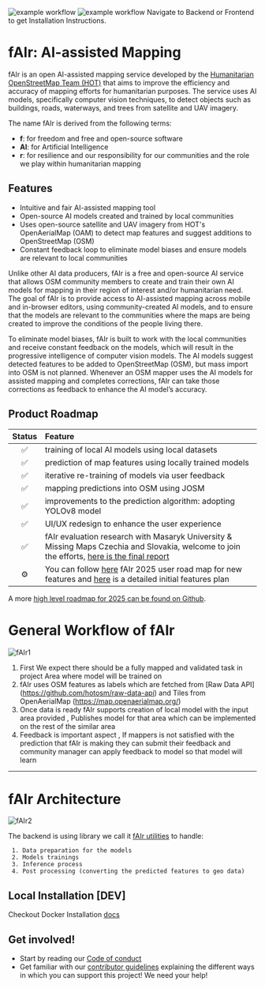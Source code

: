 ![example workflow](https://github.com/omranlm/TDB/actions/workflows/backend_build.yml/badge.svg)
![example workflow](https://github.com/omranlm/TDB/actions/workflows/frontend_build.yml/badge.svg)
Navigate to Backend or Frontend to get Installation Instructions.

# fAIr: AI-assisted Mapping

fAIr is an open AI-assisted mapping service developed by the [Humanitarian OpenStreetMap Team (HOT)](https://www.hotosm.org/) that aims to improve the efficiency and accuracy of mapping efforts for humanitarian purposes. The service uses AI models, specifically computer vision techniques, to detect objects such as buildings, roads, waterways, and trees from satellite and UAV imagery.

The name fAIr is derived from the following terms:

- **f**: for freedom and free and open-source software
- **AI**: for Artificial Intelligence
- **r**: for resilience and our responsibility for our communities and the role we play within humanitarian mapping

## Features

- Intuitive and fair AI-assisted mapping tool
- Open-source AI models created and trained by local communities
- Uses open-source satellite and UAV imagery from HOT's OpenAerialMap (OAM) to detect map features and suggest additions to OpenStreetMap (OSM)
- Constant feedback loop to eliminate model biases and ensure models are relevant to local communities

Unlike other AI data producers, fAIr is a free and open-source AI service that allows OSM community members to create and train their own AI models for mapping in their region of interest and/or humanitarian need. The goal of fAIr is to provide access to AI-assisted mapping across mobile and in-browser editors, using community-created AI models, and to ensure that the models are relevant to the communities where the maps are being created to improve the conditions of the people living there.

To eliminate model biases, fAIr is built to work with the local communities and receive constant feedback on the models, which will result in the progressive intelligence of computer vision models. The AI models suggest detected features to be added to OpenStreetMap (OSM), but mass import into OSM is not planned. Whenever an OSM mapper uses the AI models for assisted mapping and completes corrections, fAIr can take those corrections as feedback to enhance the AI model’s accuracy.

## Product Roadmap

<!-- prettier-ignore-start -->
| Status | Feature |
|:--:| :-- |
|✅| training of local AI models using local datasets |
|✅| prediction of map features using locally trained models |
|✅| iterative re-training of models via user feedback |
|✅| mapping predictions into OSM using JOSM |
|✅| improvements to the prediction algorithm: adopting YOLOv8 model |
|✅| UI/UX redesign to enhance the user experience |
|✅| fAIr evaluation research with Masaryk University & Missing Maps Czechia and Slovakia, welcome to join the efforts, [here is the final report](https://drive.google.com/file/d/10axeli5RozCE0gL2XeTIugAUHJPUDgvu/view?usp=sharing) |
|⚙️| You can follow [here](https://docs.google.com/spreadsheets/d/1HavA2RFVLKLKTQnkOupWx0VmJHXn3FVAxhsDH37W9rM/edit?gid=0#gid=0) fAIr 2025 user road map for new features and [here](https://docs.google.com/document/d/1A8kRG-Tw922bV8CTz4HXjCpp7cZmHSpehLOQQF1EXao/edit?usp=sharing) is a detailed initial features plan


<!-- prettier-ignore-end -->

A more
[high level roadmap for 2025 can be found on Github](https://github.com/orgs/hotosm/projects/40).

# General Workflow of fAIr

![fAIr1](https://github.com/hotosm/fAIr/assets/97789856/01c0e3b6-a00c-439d-a2ed-1c14b62e6364)

1. First We expect there should be a fully mapped and validated task in project Area where model will be trained on
2. fAIr uses OSM features as labels which are fetched from [Raw Data API] (https://github.com/hotosm/raw-data-api) and Tiles from OpenAerialMap (https://map.openaerialmap.org/)
3. Once data is ready fAIr supports creation of local model with the input area provided , Publishes model for that area which can be implemented on the rest of the similar area
4. Feedback is important aspect , If mappers is not satisfied with the prediction that fAIr is making they can submit their feedback and community manager can apply feedback to model so that model will learn
<hr>

# fAIr Architecture

![fAIr2](https://github.com/hotosm/fAIr/assets/97789856/63394f65-ce0d-4a3d-8683-7455f14fb366)

The backend is using library we call it [fAIr utilities](https://github.com/hotosm/fAIr-utilities) to handle:

     1. Data preparation for the models
     2. Models trainings
     3. Inference process
     4. Post processing (converting the predicted features to geo data)

## Local Installation [DEV]

Checkout Docker Installation [docs](./docs/Docker-installation.md)

## Get involved!

- Start by reading our [Code of conduct](https://github.com/hotosm/fAIr/blob/master/docs/Code-of-Conduct.md)
- Get familiar with our [contributor guidelines](CONTRIBUTING.md) explaining the different ways in which you can support this project! We need your help!

